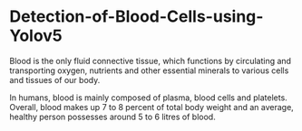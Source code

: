 # Detection-of-Blood-Cells-using-Yolov5
Blood is the only fluid connective tissue, which functions by circulating and transporting oxygen, nutrients and other essential minerals to various cells and tissues of our body.

In humans, blood is mainly composed of plasma, blood cells and platelets. Overall, blood makes up 7 to 8 percent of total body weight and an average, healthy person possesses around 5 to 6 litres of blood.
